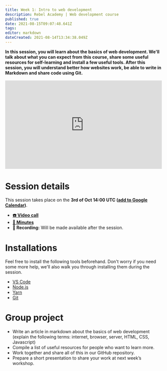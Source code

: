 ```yaml
---
title: Week 1: Intro to web development
description: Rebel Academy | Web development course
published: true
date: 2021-08-15T09:07:48.641Z
tags: 
editor: markdown
dateCreated: 2021-08-14T13:34:38.049Z
---
```


**In this session, you will learn about the basics of web development. We'll talk about what you  can expect from this course, share some useful resources for self-learning and install a few useful tools. After this session, you will understand better how websites work, be able to write in Markdown and share code using Git.**


<div style="position: relative;padding-bottom: 56.25%;height: 0;margin-top:16px;">
  <iframe src="https://app.pitch.com/app/embed/54e3f307-b163-4aae-812a-6bfe82ee548d" allow="fullscreen" allowfullscreen="" width="100%" height="100%" style="border:0;position: absolute;top: 0;left: 0;"></iframe>
</div>


# Session details
This session takes place on the **3rd of Oct 14:00 UTC ([add to Google Calendar](https://calendar.google.com/event?action=TEMPLATE&tmeid=XzY4cjMwZWExNmNvM2FiYTI2Z3EzYWI5azhsMGtjYjlwODRyamliYTM4b3BqMmdocDZncDRhZDlvODhfMjAyMTEwMDNUMTQwMDAwWiBjb250YWN0QGFjdGl2aXN0aGFuZGJvb2sub3Jn&tmsrc=contact%40activisthandbook.org&scp=ALL))**.
- **[☎️ Video call](https://meet.google.com/fzg-rqep-sdz)**
- **[📝 Minutes](https://docs.google.com/document/d/1ywTgMs2byXCT-xl61VOuv-lwvRTUvsuYm76ZvJO_BdI/edit)**
- **🔴 Recording:** Will be made available after the session.

# Installations
Feel free to install the following tools beforehand. Don't worry if you need some more help, we'll also walk you through installing them during the session.
- [VS Code](https://code.visualstudio.com/download)
- [Node.js](https://nodejs.org)
- [Yarn](https://yarnpkg.com/getting-started/install)
- [Git](https://git-scm.com/downloads)

# Group project
- Write an article in markdown about the basics of web development (explain the following terms: internet, browser, server, HTML, CSS, Javascript)
- Compile a list of useful resources for people who want to learn more.
- Work together and share all of this in our GitHub repository.
- Prepare a short presentation to share your work at next week’s workshop.
